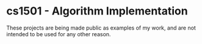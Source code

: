 # cs1501 - Algorithm Implementation
These projects are being made public as examples of my work, and are not intended to be used for any other reason.
